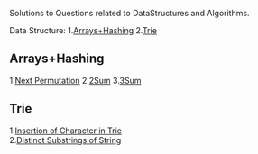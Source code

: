 Solutions to Questions related to DataStructures and Algorithms.

Data Structure:
  1.[Arrays+Hashing](https://github.com/Shishir-grez/Data-Structures-Algorithms/tree/main?tab=readme-ov-file#arrayshashing)
  2.[Trie](https://github.com/Shishir-grez/Data-Structures-Algorithms/tree/main?tab=readme-ov-file#trie)

## Arrays+Hashing
1.[Next Permutation](https://github.com/Shishir-grez/Data-Structures-Algorithms/blob/main/ArraysHashing/NextPermutation)
2.[2Sum](https://github.com/Shishir-grez/Data-Structures-Algorithms/blob/main/ArraysHashing/2Sum)
3.[3Sum](https://github.com/Shishir-grez/Data-Structures-Algorithms/blob/main/ArraysHashing/3Sum)
   
## Trie
1.[Insertion of Character in Trie](https://github.com/Shishir-grez/Data-Structures-Algorithms/blob/main/Trie/Insert)   
2.[Distinct Substrings of String](https://github.com/Shishir-grez/Data-Structures-Algorithms/blob/main/Trie/DistinctSubstringsofString)  
